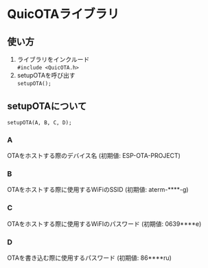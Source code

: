 # QuicOTAライブラリ

## 使い方
1. ライブラリをインクルード<br>
`#include <QuicOTA.h>`
2. setupOTAを呼び出す<br>
`setupOTA();`

## setupOTAについて
`setupOTA(A, B, C, D);`

### A
OTAをホストする際のデバイス名 (初期値: ESP-OTA-PROJECT)
### B
OTAをホストする際に使用するWiFiのSSID (初期値: aterm-****-g)
### C
OTAをホストする際に使用するWiFIのパスワード (初期値: 0639****e)
### D
OTAを書き込む際に使用するパスワード (初期値: 86****ru)
